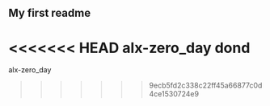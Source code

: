 ## My first readme
<<<<<<< HEAD
alx-zero_day dond
=======
alx-zero_day
>>>>>>> 9ecb5fd2c338c22ff45a66877c0d4ce1530724e9
